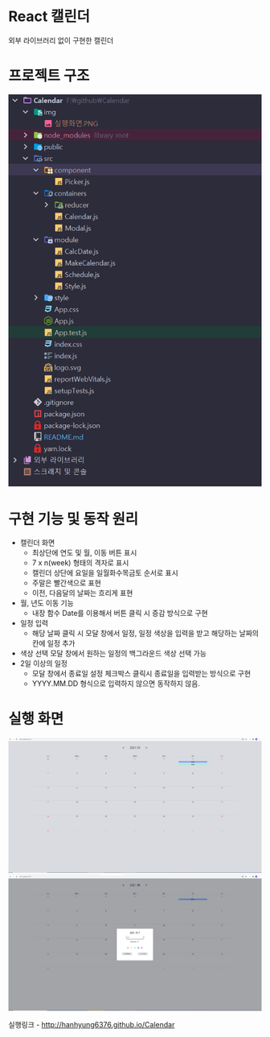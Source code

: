 # React 캘린더
외부 라이브러리 없이 구현한 캘린더

# 프로젝트 구조
![구조](./img/구조.PNG)

# 구현 기능 및 동작 원리
* 캘린더 화면
  * 최상단에 연도 및 월, 이동 버튼 표시
  * 7 x n(week) 형태의 격자로 표시
  * 캘린더 상단에 요일을 일월화수목금토 순서로 표시
  * 주말은 빨간색으로 표현
  * 이전, 다음달의 날짜는 흐리게 표현
* 월, 년도 이동 기능
    * 내장 함수 Date를 이용해서 버튼 클릭 시 증감 방식으로 구현
* 일정 입력
    * 해당 날짜 클릭 시 모달 창에서 일정, 일정 색상을 입력을 받고 해당하는 날짜의 칸에 일정 추가
* 색상 선택
    모달 창에서 원하는 일정의 백그라운드 색상 선택 가능
* 2일 이상의 일정
    * 모달 창에서 종료일 설정 체크박스 클릭시 종료일을 입력받는 방식으로 구현
    * YYYY.MM.DD 형식으로 입력하지 않으면 동작하지 않음.



# 실행 화면
![실행화면1](./img/실행화면1.PNG)
![실행화면2](./img/실행화면2.PNG)

실행링크 - http://hanhyung6376.github.io/Calendar
